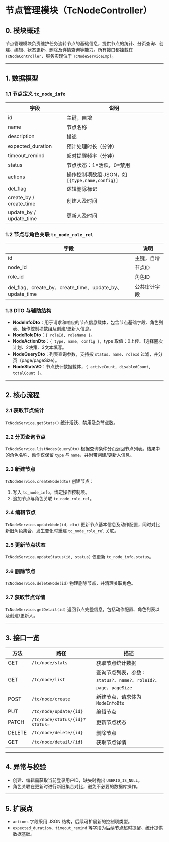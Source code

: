 # 节点管理模块（TcNodeController）

## 0. 模块概述

节点管理模块负责维护任务流转节点的基础信息，提供节点的统计、分页查询、创建、编辑、状态更新、删除及详情查询等能力。所有接口都挂载在 `TcNodeController`，服务实现位于 `TcNodeServiceImpl`。

---

## 1. 数据模型

### 1.1 节点定义 `tc_node_info`

| 字段 | 说明 |
| --- | --- |
| id | 主键，自增 |
| name | 节点名称 |
| description | 描述 |
| expected_duration | 预计处理时长（分钟） |
| timeout_remind | 超时提醒频率（分钟） |
| status | 节点状态：1=活跃，0=禁用 |
| actions | 操作控制项数组 JSON，如 `[{type,name,config}]` |
| del_flag | 逻辑删除标记 |
| create_by / create_time | 创建人及时间 |
| update_by / update_time | 更新人及时间 |

### 1.2 节点与角色关联 `tc_node_role_rel`

| 字段 | 说明 |
| --- | --- |
| id | 主键，自增 |
| node_id | 节点ID |
| role_id | 角色ID |
| del_flag、create_by、create_time、update_by、update_time | 公共审计字段 |

### 1.3 DTO 与辅助结构

* **NodeInfoDto**：用于请求和响应的节点信息载体，包含节点基础字段、角色列表、操作控制项数组及创建/更新人信息。
* **NodeRoleDto**：`{ roleId, roleName }`。
* **NodeActionDto**：`{ type, name, config }`，type 取值：0上传、1选择圈次计划、2决策、3文本填写。
* **NodeQueryDto**：列表查询参数，支持按 `status`、`name`、`roleId` 过滤，并分页（page/pageSize）。
* **NodeStatsVO**：节点统计数据载体，`{ activeCount, disabledCount, totalCount }`。

---

## 2. 核心流程

### 2.1 获取节点统计

`TcNodeService.getStats()` 统计活跃、禁用及总节点数。

### 2.2 分页查询节点

`TcNodeService.listNodes(queryDto)` 根据查询条件分页返回节点列表。结果中的角色名称、动作仅保留 `type` 与 `name`，并附带创建/更新人信息。

### 2.3 新建节点

`TcNodeService.createNode(dto)` 创建节点：
1. 写入 `tc_node_info`，绑定操作控制项。
2. 追加节点与角色关联 `tc_node_role_rel`。

### 2.4 编辑节点

`TcNodeService.updateNode(id, dto)` 更新节点基本信息及动作配置，同时对比新旧角色集合，发生变化时重建 `tc_node_role_rel` 关联。

### 2.5 更新节点状态

`TcNodeService.updateStatus(id, status)` 仅更新 `tc_node_info.status`。

### 2.6 删除节点

`TcNodeService.deleteNode(id)` 物理删除节点，并清理关联角色。

### 2.7 获取节点详情

`TcNodeService.getDetail(id)` 返回节点完整信息，包括动作配置、角色列表以及创建/更新人。

---

## 3. 接口一览

| 方法 | 路径 | 描述 |
| --- | --- | --- |
| GET | `/tc/node/stats` | 获取节点统计数据 |
| GET | `/tc/node/list` | 查询节点列表，参数：`status?`、`name?`、`roleId?`、`page`、`pageSize` |
| POST | `/tc/node/create` | 新建节点，请求体为 `NodeInfoDto` |
| PUT | `/tc/node/update/{id}` | 编辑节点 |
| PATCH | `/tc/node/status/{id}?status=` | 更新节点状态 |
| DELETE | `/tc/node/delete/{id}` | 删除节点 |
| GET | `/tc/node/detail/{id}` | 获取节点详情 |

---

## 4. 异常与校验

* 创建、编辑需获取当前登录用户ID，缺失时抛出 `USERID_IS_NULL`。
* 角色关联在更新时进行新旧集合对比，避免不必要的数据库操作。

---

## 5. 扩展点

* `actions` 字段采用 JSON 结构，后续可扩展新的控制项类型。
* `expected_duration`、`timeout_remind` 等字段为后续节点超时提醒、统计提供数据基础。

